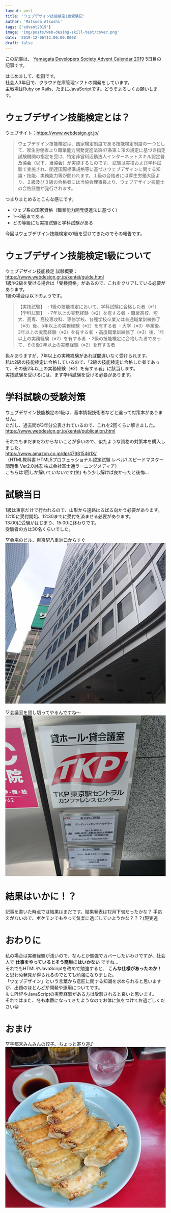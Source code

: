 ```yaml
---
layout: post
title: 'ウェブデザイン技能検定1級受験記'
author: 'Matsuda Atsushi'
tags: ['advent2019']
image: 'img/posts/web-desing-skill-test/cover.png'
date: '2019-12-06T12:00:00.000Z'
draft: false
---
```


この記事は、 [Yamagata Developers Society Advent Calendar 2019](https://adventar.org/calendars/4619) 5日目の記事です。

はじめまして、松田です。  
社会人3年目で、クラウド在庫管理ソフトの開発をしています。  
主戦場はRuby on Rails、たまにJavaScriptです。どうぞよろしくお願いします。 


# ウェブデザイン技能検定とは？

ウェブサイト：https://www.webdesign.gr.jp/

>ウェブデザイン技能検定は、国家検定制度である技能検定制度の一つとして、厚生労働省より職業能力開発促進法第47条第１項の規定に基づき指定試験機関の指定を受け、特定非営利活動法人インターネットスキル認定普及協会（以下、当協会）が実施するものです。
試験は実技および学科試験で実施され、関連国際標準規格等に基づきウェブデザインに関する知識・技能、実務能力等が問われます。１級の合格者には厚生労働大臣より、２級及び３級の合格者には当協会理事長より、ウェブデザイン技能士の合格証書が発行されます。
  
つまりまとめるとこんな感じです。

+ ウェブ系の国家資格（職業能力開発促進法に基づく）
+ 1～3級まである
+ どの等級にも実技試験と学科試験がある

今回はウェブデザイン技能検定の1級を受けてきたのでその報告です。


# ウェブデザイン技能検定1級について

ウェブデザイン技能検定 試験概要：https://www.webdesign.gr.jp/kentei/guide.html  
1級や2級を受ける場合は「受検資格」があるので、これをクリアしている必要があります。  
1級の場合は以下のようです。  

>【実技試験】
・1級の技能検定において、学科試験に合格した者（※1）
【学科試験】
・7年以上の実務経験（※2）を有する者
・職業高校、短大、高専、高校専攻科、専修学校、各種学校卒業又は普通職業訓練修了（※3）後、5年以上の実務経験（※2）を有する者
・大学（※3）卒業後、3年以上の実務経験（※2）を有する者
・高度職業訓練修了（※3）後、1年以上の実務経験（※2）を有する者
・2級の技能検定に合格した者であって、その後2年以上の実務経験（※2）を有する者

色々ありますが、7年以上の実務経験があれば間違いなく受けられます。  
私は2級の技能検定に合格しているので、「2級の技能検定に合格した者であって、その後2年以上の実務経験（※2）を有する者」に該当します。  
実技試験を受けるには、まず学科試験を受ける必要があります。  


# 学科試験の受験対策

ウェブデザイン技能検定の1級は、基本情報技術者などと違って対策本がありません。  
ただし、過去問が3年分公表されているので、これを2回くらい解きました。  
https://www.webdesign.gr.jp/kentei/publication.html

それでもまだまだわからないことが多いので、似たような資格の対策本を購入しました。  
https://www.amazon.co.jp/dp/479815461X/  
（HTML教科書 HTML5プロフェッショナル認定試験 レベル1 スピードマスター問題集 Ver2.0対応 株式会社富士通ラーニングメディア）  
こちらは1回しか解いていないです(笑) もう少し解けば良かったと後悔...


# 試験当日

1級は東京だけで行われるので、山形から遠路はるばる向かう必要があります。  
12:15に受付開始、12:30までに受付を済ませる必要があります。  
13:00に受験がはじまり、15:00に終わりです。  
受験者の方は30名くらいでした。  

▽会場のビル、東京駅八重洲口からすぐ
![会場の外観](img/posts/web-desing-skill-test/building.jpg)

▽会議室を貸し切ってやるんですね〜
![TKPカンファレンスセンター](img/posts/web-desing-skill-test/tkp.jpg)


# 結果はいかに！？

記事を書いた時点では結果はまだです。結果発表は12月下旬だったかな？
手応えがないので、ポケモンでもやって気楽に過ごしていようかな？？？(現実逃

# おわりに

私の場合は実務経験が浅いので、なんとか勉強でカバーしたいわけですが、社会人で **仕事をやっているとそう簡単にはいかない** ですね...  
それでもHTMLやJavaScriptを改めて勉強すると、 **こんな仕様があったのか！** と思わぬ発見が得られるのでとても勉強になりました。  
「ウェブデザイン」という言葉から意匠に関する知識を求められると思いますが、出題のほとんどが開発や運用についてです。  
もしPHPやJavaScriptの実務経験がある方は受験されると良いと思います。  
それではまた、冬も本番になってきたようなのでお体に気をつけてお過ごしください😀


# おまけ

▽宇都宮みんみんの餃子。ちょっと寄り道♪
![餃子おいしかった〜](img/posts/web-desing-skill-test/minmin.jpg)

